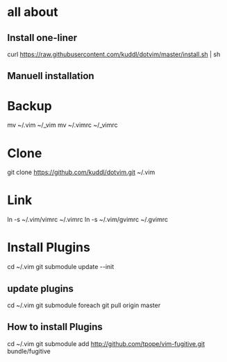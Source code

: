 # all about

## Install one-liner
curl https://raw.githubusercontent.com/kuddl/dotvim/master/install.sh | sh

## Manuell installation

# Backup
mv ~/.vim ~/_vim
mv ~/.vimrc ~/_vimrc

# Clone
git clone https://github.com/kuddl/dotvim.git ~/.vim

# Link
ln -s ~/.vim/vimrc ~/.vimrc
ln -s ~/.vim/gvimrc ~/.gvimrc

# Install Plugins
cd ~/.vim
git submodule update --init

## update plugins
cd ~/.vim
git submodule foreach git pull origin master

## How to install Plugins
cd ~/.vim
git submodule add http://github.com/tpope/vim-fugitive.git bundle/fugitive
